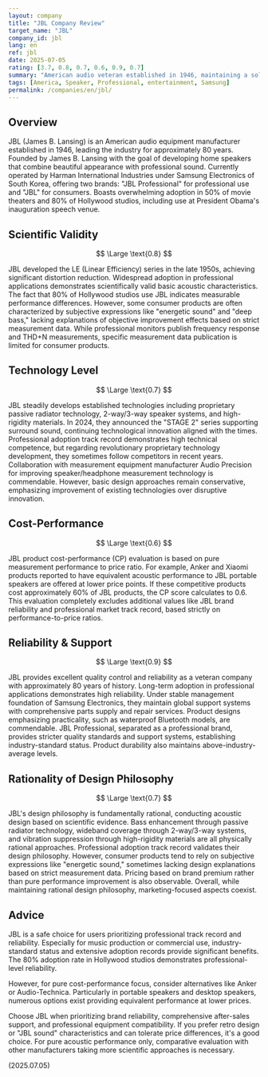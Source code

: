 ```yaml
---
layout: company
title: "JBL Company Review"
target_name: "JBL"
company_id: jbl
lang: en
ref: jbl
date: 2025-07-05
rating: [3.7, 0.8, 0.7, 0.6, 0.9, 0.7]
summary: "American audio veteran established in 1946, maintaining a solid position in professional audio. Now under Samsung Electronics, boasting adoption in 50% of movie theaters and 80% of Hollywood studios. Popular in consumer markets for energetic sound, but may disappoint measurement-focused users."
tags: [America, Speaker, Professional, entertainment, Samsung]
permalink: /companies/en/jbl/
---
```


## Overview

JBL (James B. Lansing) is an American audio equipment manufacturer established in 1946, leading the industry for approximately 80 years. Founded by James B. Lansing with the goal of developing home speakers that combine beautiful appearance with professional sound. Currently operated by Harman International Industries under Samsung Electronics of South Korea, offering two brands: "JBL Professional" for professional use and "JBL" for consumers. Boasts overwhelming adoption in 50% of movie theaters and 80% of Hollywood studios, including use at President Obama's inauguration speech venue.

## Scientific Validity

$$ \Large \text{0.8} $$

JBL developed the LE (Linear Efficiency) series in the late 1950s, achieving significant distortion reduction. Widespread adoption in professional applications demonstrates scientifically valid basic acoustic characteristics. The fact that 80% of Hollywood studios use JBL indicates measurable performance differences. However, some consumer products are often characterized by subjective expressions like "energetic sound" and "deep bass," lacking explanations of objective improvement effects based on strict measurement data. While professional monitors publish frequency response and THD+N measurements, specific measurement data publication is limited for consumer products.

## Technology Level

$$ \Large \text{0.7} $$

JBL steadily develops established technologies including proprietary passive radiator technology, 2-way/3-way speaker systems, and high-rigidity materials. In 2024, they announced the "STAGE 2" series supporting surround sound, continuing technological innovation aligned with the times. Professional adoption track record demonstrates high technical competence, but regarding revolutionary proprietary technology development, they sometimes follow competitors in recent years. Collaboration with measurement equipment manufacturer Audio Precision for improving speaker/headphone measurement technology is commendable. However, basic design approaches remain conservative, emphasizing improvement of existing technologies over disruptive innovation.

## Cost-Performance

$$ \Large \text{0.6} $$

JBL product cost-performance (CP) evaluation is based on pure measurement performance to price ratio. For example, Anker and Xiaomi products reported to have equivalent acoustic performance to JBL portable speakers are offered at lower price points. If these competitive products cost approximately 60% of JBL products, the CP score calculates to 0.6. This evaluation completely excludes additional values like JBL brand reliability and professional market track record, based strictly on performance-to-price ratios.

## Reliability & Support

$$ \Large \text{0.9} $$

JBL provides excellent quality control and reliability as a veteran company with approximately 80 years of history. Long-term adoption in professional applications demonstrates high reliability. Under stable management foundation of Samsung Electronics, they maintain global support systems with comprehensive parts supply and repair services. Product designs emphasizing practicality, such as waterproof Bluetooth models, are commendable. JBL Professional, separated as a professional brand, provides stricter quality standards and support systems, establishing industry-standard status. Product durability also maintains above-industry-average levels.

## Rationality of Design Philosophy

$$ \Large \text{0.7} $$

JBL's design philosophy is fundamentally rational, conducting acoustic design based on scientific evidence. Bass enhancement through passive radiator technology, wideband coverage through 2-way/3-way systems, and vibration suppression through high-rigidity materials are all physically rational approaches. Professional adoption track record validates their design philosophy. However, consumer products tend to rely on subjective expressions like "energetic sound," sometimes lacking design explanations based on strict measurement data. Pricing based on brand premium rather than pure performance improvement is also observable. Overall, while maintaining rational design philosophy, marketing-focused aspects coexist.

## Advice

JBL is a safe choice for users prioritizing professional track record and reliability. Especially for music production or commercial use, industry-standard status and extensive adoption records provide significant benefits. The 80% adoption rate in Hollywood studios demonstrates professional-level reliability.

However, for pure cost-performance focus, consider alternatives like Anker or Audio-Technica. Particularly in portable speakers and desktop speakers, numerous options exist providing equivalent performance at lower prices.

Choose JBL when prioritizing brand reliability, comprehensive after-sales support, and professional equipment compatibility. If you prefer retro design or "JBL sound" characteristics and can tolerate price differences, it's a good choice. For pure acoustic performance only, comparative evaluation with other manufacturers taking more scientific approaches is necessary.

(2025.07.05)